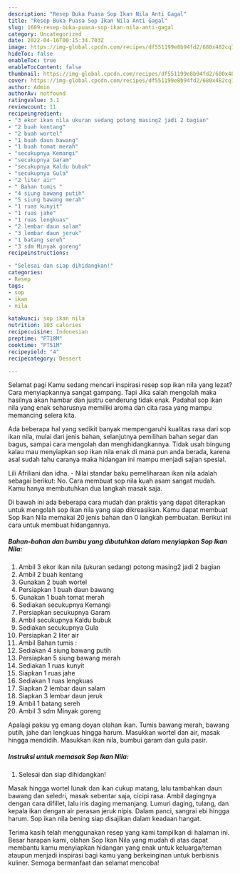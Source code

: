 ```yaml
---
description: "Resep Buka Puasa Sop Ikan Nila Anti Gagal"
title: "Resep Buka Puasa Sop Ikan Nila Anti Gagal"
slug: 1609-resep-buka-puasa-sop-ikan-nila-anti-gagal
category: Uncategorized
date: 2022-04-16T00:15:34.703Z
image: https://img-global.cpcdn.com/recipes/df551199e8b94fd2/680x482cq70/sop-ikan-nila-foto-resep-utama.jpg
hideToc: false
enableToc: true
enableTocContent: false
thumbnail: https://img-global.cpcdn.com/recipes/df551199e8b94fd2/680x482cq70/sop-ikan-nila-foto-resep-utama.jpg
cover: https://img-global.cpcdn.com/recipes/df551199e8b94fd2/680x482cq70/sop-ikan-nila-foto-resep-utama.jpg
author: Admin
authorAv: notfound
ratingvalue: 3.1
reviewcount: 11
recipeingredient:
- "3 ekor ikan nila ukuran sedang potong masing2 jadi 2 bagian"
- "2 buah kentang"
- "2 buah wortel"
- "1 buah daun bawang"
- "1 buah tomat merah"
- "secukupnya Kemangi"
- "secukupnya Garam"
- "secukupnya Kaldu bubuk"
- "secukupnya Gula"
- "2 liter air"
- " Bahan tumis "
- "4 siung bawang putih"
- "5 siung bawang merah"
- "1 ruas kunyit"
- "1 ruas jahe"
- "1 ruas lengkuas"
- "2 lembar daun salam"
- "3 lembar daun jeruk"
- "1 batang sereh"
- "3 sdm Minyak goreng"
recipeinstructions:

- "Selesai dan siap dihidangkan!"
categories:
- Resep
tags:
- sop
- ikan
- nila

katakunci: sop ikan nila 
nutrition: 103 calories
recipecuisine: Indonesian
preptime: "PT18M"
cooktime: "PT51M"
recipeyield: "4"
recipecategory: Dessert

---
```



Selamat pagi Kamu sedang mencari inspirasi resep sop ikan nila yang lezat? Cara menyiapkannya sangat gampang. Tapi Jika salah mengolah maka hasilnya akan hambar dan justru cenderung tidak enak. Padahal sop ikan nila yang enak seharusnya memiliki aroma dan cita rasa yang mampu memancing selera kita.


Ada beberapa hal yang sedikit banyak mempengaruhi kualitas rasa dari sop ikan nila, mulai dari jenis bahan, selanjutnya pemilihan bahan segar dan bagus, sampai cara mengolah dan menghidangkannya. Tidak usah bingung kalau mau menyiapkan sop ikan nila enak di mana pun anda berada, karena asal sudah tahu caranya maka hidangan ini mampu menjadi sajian spesial.

Lili Afriliani dan idha. - Nilai standar baku pemeliharaan ikan nila adalah sebagai berikut: No. Cara membuat sop nila kuah asam sangat mudah. Kamu hanya membutuhkan dua langkah masak saja.


Di bawah ini ada beberapa cara mudah dan praktis yang dapat diterapkan untuk mengolah sop ikan nila yang siap dikreasikan. Kamu dapat membuat Sop Ikan Nila memakai 20 jenis bahan dan 0 langkah pembuatan. Berikut ini cara untuk membuat hidangannya.

<!--inarticleads1-->

##### Bahan-bahan dan bumbu yang dibutuhkan dalam menyiapkan Sop Ikan Nila:

1. Ambil 3 ekor ikan nila (ukuran sedang) potong masing2 jadi 2 bagian
1. Ambil 2 buah kentang
1. Gunakan 2 buah wortel
1. Persiapkan 1 buah daun bawang
1. Gunakan 1 buah tomat merah
1. Sediakan secukupnya Kemangi
1. Persiapkan secukupnya Garam
1. Ambil secukupnya Kaldu bubuk
1. Sediakan secukupnya Gula
1. Persiapkan 2 liter air
1. Ambil  Bahan tumis :
1. Sediakan 4 siung bawang putih
1. Persiapkan 5 siung bawang merah
1. Sediakan 1 ruas kunyit
1. Siapkan 1 ruas jahe
1. Sediakan 1 ruas lengkuas
1. Siapkan 2 lembar daun salam
1. Siapkan 3 lembar daun jeruk
1. Ambil 1 batang sereh
1. Ambil 3 sdm Minyak goreng


Apalagi paksu yg emang doyan olahan ikan. Tumis bawang merah, bawang putih, jahe dan lengkuas hingga harum. Masukkan wortel dan air, masak hingga mendidih. Masukkan ikan nila, bumbui garam dan gula pasir. 

<!--inarticleads2-->

##### Instruksi untuk memasak Sop Ikan Nila:


1. Selesai dan siap dihidangkan!

Masak hingga wortel lunak dan ikan cukup matang, lalu tambahkan daun bawang dan seledri, masak sebentar saja, cicipi rasa. Ambil dagingnya dengan cara difillet, lalu iris daging memanjang. Lumuri daging, tulang, dan kepala ikan dengan air perasan jeruk nipis. Dalam panci, sangrai ebi hingga harum. Sop ikan nila bening siap disajikan dalam keadaan hangat. 

Terima kasih telah menggunakan resep yang kami tampilkan di halaman ini. Besar harapan kami, olahan Sop Ikan Nila yang mudah di atas dapat membantu kamu menyiapkan hidangan yang enak untuk keluarga/teman ataupun menjadi inspirasi bagi kamu yang berkeinginan untuk berbisnis kuliner. Semoga bermanfaat dan selamat mencoba!
